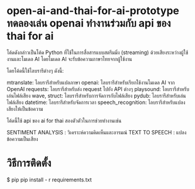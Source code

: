 # open-ai-and-thai-for-ai-prototype ทดลองเล่น openai ทำงานร่วมกับ  api ของ thai for ai 

โค้ดดังกล่าวเป็นโค้ด Python ที่ใช้ในการสื่อสารแบบสตรีมมิ่ง (streaming) ด้วยเสียงระหว่างผู้ใช้งานและโมเดล AI โดยโมเดล AI จะรับข้อความภาษาไทยจากผู้ใช้งาน 

โดยโค้ดนี้ใช้ไลบรารีต่างๆ ดังนี้:

mtranslate: ไลบรารีสำหรับแปลภาษา
openai: ไลบรารีสำหรับเรียกใช้งานโมเดล AI จาก OpenAI
requests: ไลบรารีสำหรับส่ง request ไปยัง API ต่างๆ
playsound: ไลบรารีสำหรับเล่นไฟล์เสียง
wave, struct: ไลบรารีสำหรับการจัดการกับไฟล์เสียง
pydub: ไลบรารีสำหรับเล่นไฟล์เสียง
datetime: ไลบรารีสำหรับจัดการเวลา
speech_recognition: ไลบรารีสำหรับแปลงเสียงให้เป็นข้อความ

โค้ดนี้ใช้ api ของ ai for thai สองตัวตัวในการช่วยทำงานเช่น

SENTIMENT ANALYSIS : วิเคราะห์ความคิดเห็นและอารมณ์
TEXT TO SPEECH : แปลงข้อความเป็นเสียง

# วิธีการติดตั้ง
$ pip pip install - r requirements.txt
